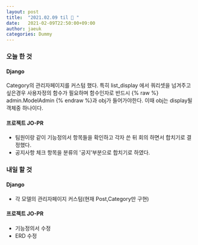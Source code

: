 ```yaml
---
layout: post
title:  "2021.02.09 til 🤔️ "
date:   2021-02-09T22:50:00+09:00
author: jaeuk
categories: Dummy
---
```


### **오늘 한 것**
#### Django
Category의 관리자페이지를 커스텀 했다.
특히 list_display 에서 쿼리셋을 넘겨주고 싶은경우 사용자정의 함수가 필요하며
함수인자로 반드시  {% raw %} admin.ModelAdmin  {% endraw %}과 obj가 들어가야한다.
이때 obj는 display될 객체중 하나이다.

#### 프로젝트 JO-PR 
- 팀원이랑 같이 기능정의서 항목들을 확인하고 각자 쓴 뒤 회의 하면서 합치기로 결정했다.
- 공지사항 체크 항목을 분류의 '공지'부분으로 합치기로 하였다.


### **내일 할 것**
#### Django
- 각 모델의 관리자페이지 커스텀(현재 Post,Category만 구현)

#### 프로젝트 JO-PR 
- 기능정의서 수정
- ERD 수정
